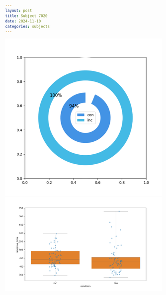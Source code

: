 ```yaml
---
layout: post
title: Subject 7020
date: 2024-11-10
categories: subjects
---
```


![](data/7020/run-10/7020_accuracy_by_condition.png)
![](data/7020/run-10/7020_rt.png)
